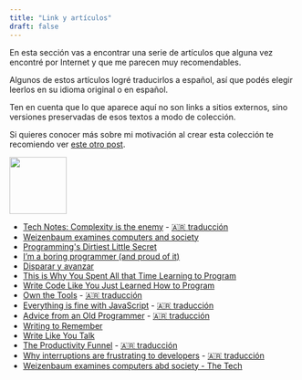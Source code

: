 ```yaml
---
title: "Link y artículos"
draft: false
---
```


En esta sección vas a encontrar una serie de artículos
que alguna vez encontré por Internet y que me parecen muy recomendables.

Algunos de estos artículos logré traducirlos a español, así que podés
elegir leerlos en su idioma original o en español.

Ten en cuenta que lo que aparece aquí no son links a sitios externos, sino
versiones preservadas de esos textos a modo de colección. 

Si quieres conocer más sobre mi motivación al crear esta colección te
recomiendo ver [este otro post](/posts/2021-01-29-coleccionando-articulos/).

<div class="tc">
  <img src="/images/links.png" width="100" height="100" class="br-100 dib">
</div>

- [Tech Notes: Complexity is the enemy](/links-files/complexity) - [🇦🇷 traducción](/links-files/traducciones/complexity/)
- [Weizenbaum examines computers and society](/links-files/weizenbaum-examines-computers-and-society)
- [Programming's Dirtiest Little Secret](/links-files/programmings-dirtiest-little-secret)
- [I’m a boring programmer (and proud of it)](/links-files/iam-boring-programmer)
- [Disparar y avanzar](/links-files/disparar-y-avanzar)
- [This is Why You Spent All that Time Learning to Program](/links-files/all-time-learning-to-program)
- [Write Code Like You Just Learned How to Program](/links-files/87)
- [Own the Tools](/links-files/own-the-tools) - [🇦🇷 traducción](/links-files/traducciones/own-the-tools/)
- [Everything is fine with JavaScript](/links-files/everything-is-fine-with-javascript) - [🇦🇷 traducción](/links-files/traducciones/everything-is-fine-with-javascript/)
- [Advice from an Old Programmer](/links-files/advice-from-an-old-programmer) - [🇦🇷 traducción](/links-files/traducciones/advice-from-an-old-programmer/)
- [Writing to Remember](/links-files/writing-to-remember)
- [Write Like You Talk](/links-files/talk)
- [The Productivity Funnel](/links-files/the-productivity-funnel) - [🇦🇷 traducción](/links-files/traducciones/the-productivity-funnel/)
- [Why interruptions are frustrating to developers](/links-files/why-interruptions-are-frustrating-to-developers) - [🇦🇷 traducción](/links-files/traducciones/why-interruptions-are-frustrating-to-developers/)
- [Weizenbaum examines computers abd society - The Tech](/links-files/weisen.16n)
